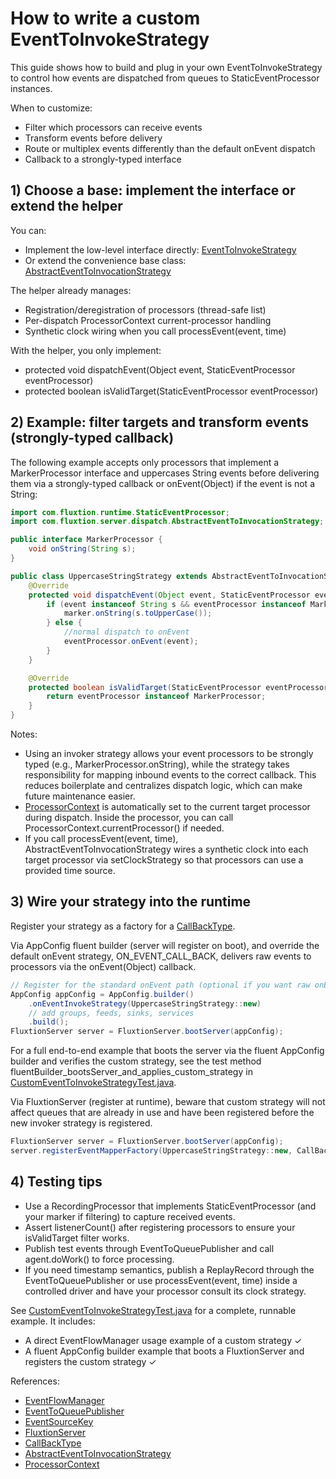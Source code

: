 # How to write a custom EventToInvokeStrategy

This guide shows how to build and plug in your own EventToInvokeStrategy to control how events are dispatched from
queues to StaticEventProcessor instances.

When to customize:

- Filter which processors can receive events
- Transform events before delivery
- Route or multiplex events differently than the default onEvent dispatch
- Callback to a strongly-typed interface

## 1) Choose a base: implement the interface or extend the helper

You can:

- Implement the low-level interface
  directly: [EventToInvokeStrategy](../../src/main/java/com/fluxtion/server/service/EventToInvokeStrategy.java)
- Or extend the convenience base
  class: [AbstractEventToInvocationStrategy](../../src/main/java/com/fluxtion/server/dispatch/AbstractEventToInvocationStrategy.java)

The helper already manages:

- Registration/deregistration of processors (thread-safe list)
- Per-dispatch ProcessorContext current-processor handling
- Synthetic clock wiring when you call processEvent(event, time)

With the helper, you only implement:

- protected void dispatchEvent(Object event, StaticEventProcessor eventProcessor)
- protected boolean isValidTarget(StaticEventProcessor eventProcessor)

## 2) Example: filter targets and transform events (strongly-typed callback)

The following example accepts only processors that implement a MarkerProcessor interface and uppercases String events
before delivering them via a strongly-typed callback or onEvent(Object) if the event is not a String:

```java
import com.fluxtion.runtime.StaticEventProcessor;
import com.fluxtion.server.dispatch.AbstractEventToInvocationStrategy;

public interface MarkerProcessor {
    void onString(String s);
}

public class UppercaseStringStrategy extends AbstractEventToInvocationStrategy {
    @Override
    protected void dispatchEvent(Object event, StaticEventProcessor eventProcessor) {
        if (event instanceof String s && eventProcessor instanceof MarkerProcessor marker) {
            marker.onString(s.toUpperCase());
        } else {
            //normal dispatch to onEvent
            eventProcessor.onEvent(event);
        }
    }

    @Override
    protected boolean isValidTarget(StaticEventProcessor eventProcessor) {
        return eventProcessor instanceof MarkerProcessor;
    }
}
```

Notes:

- Using an invoker strategy allows your event processors to be strongly typed (e.g., MarkerProcessor.onString), while
  the strategy takes responsibility for mapping inbound events to the correct callback. This reduces boilerplate and
  centralizes dispatch logic, which can make future maintenance easier.
- [ProcessorContext](../../src/main/java/com/fluxtion/server/dispatch/ProcessorContext.java)
  is automatically set to the current target processor during dispatch. Inside the processor, you can call
  ProcessorContext.currentProcessor() if needed.
- If you call processEvent(event, time), AbstractEventToInvocationStrategy wires a synthetic clock into each target
  processor via setClockStrategy so that processors can use a provided time source.

## 3) Wire your strategy into the runtime

Register your strategy as a factory for
 a [CallBackType](https://github.com/gregv12/fluxtion-server/blob/main/src/main/java/com/fluxtion/server/service/CallBackType.java).

Via AppConfig fluent builder (server will register on boot), and override the default onEvent strategy,
ON_EVENT_CALL_BACK,
delivers raw events to processors via the onEvent(Object) callback.

```java
// Register for the standard onEvent path (optional if you want raw onEvent only)
AppConfig appConfig = AppConfig.builder()
    .onEventInvokeStrategy(UppercaseStringStrategy::new)
    // add groups, feeds, sinks, services
    .build();
FluxtionServer server = FluxtionServer.bootServer(appConfig);
```

For a full end-to-end example that boots the server via the fluent AppConfig builder and verifies the custom strategy,
see the test method fluentBuilder_bootsServer_and_applies_custom_strategy
in [CustomEventToInvokeStrategyTest.java](https://github.com/gregv12/fluxtion-server/blob/main/src/test/java/com/fluxtion/server/dispatch/CustomEventToInvokeStrategyTest.java).

Via FluxtionServer (register at runtime), beware that custom strategy will not affect queues that are already in use
and have been registered before the new invoker strategy is registered.

```java
FluxtionServer server = FluxtionServer.bootServer(appConfig);
server.registerEventMapperFactory(UppercaseStringStrategy::new, CallBackType.ON_EVENT_CALL_BACK);
```

## 4) Testing tips

- Use a RecordingProcessor that implements StaticEventProcessor (and your marker if filtering) to capture received
  events.
- Assert listenerCount() after registering processors to ensure your isValidTarget filter works.
- Publish test events through EventToQueuePublisher and call agent.doWork() to force processing.
- If you need timestamp semantics, publish a ReplayRecord through the EventToQueuePublisher or use processEvent(event,
  time) inside a controlled driver and have your processor consult its clock strategy.

See [CustomEventToInvokeStrategyTest.java](https://github.com/gregv12/fluxtion-server/blob/main/src/test/java/com/fluxtion/server/dispatch/CustomEventToInvokeStrategyTest.java)
for a complete, runnable example. It includes:

- A direct EventFlowManager usage example of a custom strategy ✓
- A fluent AppConfig builder example that boots a FluxtionServer and registers the custom strategy ✓

References:

- [EventFlowManager](https://github.com/gregv12/fluxtion-server/blob/main/src/main/java/com/fluxtion/server/dispatch/EventFlowManager.java)
- [EventToQueuePublisher](https://github.com/gregv12/fluxtion-server/blob/main/src/main/java/com/fluxtion/server/dispatch/EventToQueuePublisher.java)
- [EventSourceKey](https://github.com/gregv12/fluxtion-server/blob/main/src/main/java/com/fluxtion/server/service/EventSourceKey.java)
- [FluxtionServer](https://github.com/gregv12/fluxtion-server/blob/main/src/main/java/com/fluxtion/server/FluxtionServer.java)
- [CallBackType](https://github.com/gregv12/fluxtion-server/blob/main/src/main/java/com/fluxtion/server/service/CallBackType.java)
- [AbstractEventToInvocationStrategy](https://github.com/gregv12/fluxtion-server/blob/main/src/main/java/com/fluxtion/server/dispatch/AbstractEventToInvocationStrategy.java)
- [ProcessorContext](https://github.com/gregv12/fluxtion-server/blob/main/src/main/java/com/fluxtion/server/dispatch/ProcessorContext.java)
